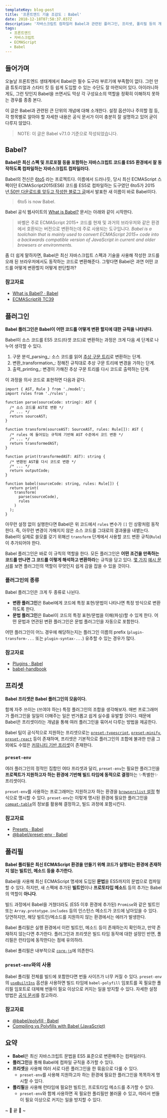 ```yaml
---
templateKey: blog-post
title: '프론트엔드 기술 조감도 : Babel'
date: 2018-12-18T07:58:37.037Z
description: '자바스크립트 컴파일러 Babel과 관련된 플러그인, 프리셋, 폴리필 등의 개념에 대해 소개합니다.'
tags:
  - 프론트엔드
  - 자바스크립트
  - ECMAScript
  - Babel
---
```

## 들어가며
오늘날 프론트엔드 생태계에서 Babel은 필수 도구라 부르기에 부족함이 없다. 그런 만큼 튜토리얼과 스타터 킷 등 쉽게 도입할 수 있는 수단도 잘 마련되어 있다. 아이러니하게도, 그런 탓인지 Babel을 쓰면서도 막상 각 구성요소의 역할을 정확히 이해하지 못하는 경우를 종종 본다.

이 글은 Babel과 관련된 큰 단위의 개념에 대해 소개한다. 설정 옵션이나 주의할 점 등, 각 항목별로 알아야 할 자세한 내용은 공식 문서가 이미 충분히 잘 설명하고 있어 굳이 다루지 않았다.

> NOTE: 이 글은 Babel v7.1.0 기준으로 작성되었습니다.

## Babel?
**Babel은 최신 스펙 및 프로포절 등을 포함하는 자바스크립트 코드를 ES5 환경에서 잘 동작하도록 컴파일하는 자바스크립트 컴파일러다.**

Babel의 전신은 [6to5](https://github.com/6to5) 라는 프로젝트다. 이름에서 드러나듯, 당시 최신 ECMAScript 스펙이던 ECMAScript2015(ES6) 코드를 ES5로 컴파일하는 도구였던 6to5가 2015년,[50만 다운로드를 앞두고 작성한 블로그 글](https://babeljs.io/blog/2015/02/15/not-born-to-die)에서 발표한 새 이름이 바로 Babel이다.

> 6to5 is now Babel.  

Babel 공식 웹사이트의 [What is Babel?](https://babeljs.io/docs/en/#babel-is-a-javascript-compiler) 문서는 아래와 같이 시작한다.

> 바벨은 주로 ECMAScript 2015+ 코드를 현재 및 과거의 브라우저와 같은 환경에서 호환되는 버전으로 변환하는데 주로 사용되는 도구입니다. _Babel is a toolchain that is mainly used to convert ECMAScript 2015+ code into a backwards compatible version of JavaScript in current and older browsers or environments._  

좀 더 쉽게 말하자면, Babel은 최신 자바스크립트 스펙과 기술을 사용해 작성한 코드를 오래 된 브라우저에서도 동작하는 코드로 변환해준다. 그렇다면 Babel은 과연 어떤 코드를 어떻게 변환할지 어떻게 판단할까?

### 참고자료
* [What is Babel? · Babel](https://babeljs.io/docs/en/)
* [ECMAScript와 TC39](https://ahnheejong.name/articles/ecmascript-tc39/)

## 플러그인
**Babel 플러그인은 Babel이 어떤 코드를 어떻게 변환 할지에 대한 규칙을 나타낸다.**

Babel이 소스 코드를 ES5 코드(타겟 코드)로 변환하는 과정은 크게 다음 세 단계로 나누어 생각할 수 있다.

1. 구문 분석_parsing_: 소스 코드를 읽어 [추상 구문 트리](https://ko.wikipedia.org/wiki/%EC%B6%94%EC%83%81_%EA%B5%AC%EB%AC%B8_%ED%8A%B8%EB%A6%AC)로 변환하는 단계.
2. 변환_transformation_: 정해진 규칙대로 추상 구문 트리에 변경을 가하는 단계.
3. 출력_printing_: 변경이 가해진 추상 구문 트리를 다시 코드로 출력하는 단계.

이 과정을 의사 코드로 표현하면 다음과 같다.

```
import { AST, Rule } from './model';
import rules from './rules';

function parse(sourceCode: string): AST {
  /* 소스 코드를 AST로 변환 */
  /* ... */
  return sourceAST;
}

function transform(sourceAST: SourceAST, rules: Rule[]): AST {
  /* rules 에 들어있는 규칙에 기반해 AST 수준에서 코드 변환 */
  /* ... */
  return transformedAST;
}

function print(transformedAST: AST): string {
  /* 변환된 AST를 다시 코드로 변환 */
  /* ... */
  return outputCode;
}

function babel(sourceCode: string, rules: Rule[]) {
  return print(
    transform(
      parse(sourceCode),
      rules
    )
  );
}
```

아무런 설정 없이 실행한다면 Babel은 위 코드에서 `rules` 변수가  `[]` 인 상황처럼 동작한다. 즉, 아무런 변경이 가해지지 않은 소스 코드를 그대로의 결과물을 내뱉는다. Babel이 실제로 쓸모를 갖기 위해선 `transform` 단계에서 사용할 코드 변환 규칙(`Rule`)이 추가되어야 한다. 

Babel 플러그인은 바로 이 규칙의 역할을 한다. 모든 플러그인은 **어떤 조건을 만족하는 코드를 만나면 그 코드를 이렇게 해석하고 변환하라**는 규칙을 담고 있다. [몇 가지](https://babeljs.io/docs/en/babel-plugin-transform-spread) [예시 문서](https://babeljs.io/docs/en/babel-plugin-transform-exponentiation-operator)를 보면 플러그인의 역할이 무엇인지 쉽게 감을 잡을 수 있을 것이다.

### 플러그인의 종류
Babel 플러그인은 크게 두 종류로 나뉜다.

* **변환 플러그인**은 Babel에게 코드에 특정 표현/문법이 나타나면 특정 방식으로 변환하도록 한다.
* **문법 플러그인**은 Babel이 코드의 특정 표현/문법을 이해(파싱)할 수 있게 한다. 어떤 문법과 연관된 변환 플러그인은 문법 플러그인을 자동으로 포함한다.

어떤 플러그인이 어느 경우에 해당하는지는 플러그인 이름의 prefix (`plugin-transform-...` 또는 `plugin-syntax-...`) 유추할 수 있는 경우가 많다.

### 참고자료
* [Plugins · Babel](https://babeljs.io/docs/en/plugins)
* [babel-handbook](https://github.com/jamiebuilds/babel-handbook)

## 프리셋
**Babel 프리셋은 Babel 플러그인의 모음이다.**

함께 자주 쓰이는 (쓰여야 하는) 특정 플러그인의 조합을 생각해보자. 매번 프로그래머가 플러그인을 일일이 더해주는 일은 번거롭고 쉽게 실수를 유발할 것이다. 때문에 Babel은 프리셋이라는 개념을 통해 여러 플러그인을 묶어서 다루는 방법을 제공한다.

Babel 팀이 공식적으로 지원하는 프리셋으로는 [`preset-typescript`](https://babeljs.io/docs/en/babel-preset-typescript), [`preset-minify`](https://babeljs.io/docs/en/babel-preset-minify), [`preset-react`](https://babeljs.io/docs/en/babel-preset-react) 등이 존재하며, 프리셋은 기본적으로 플러그인의 조합에 불과한 만큼 그 외에도 수많은 [커뮤니티 기반 프리셋](https://www.npmjs.com/search?q=babel-preset)이 존재한다.

### `preset-env`
여러 플러그인의 정적인 집합인 여타 프리셋과 달리, `preset-env`는 필요한 플러그인을 **프로젝트가 지원하고자 하는 환경에 기반해 빌드 타임에 동적으로 결정**하는 ✨특별한✨ 프리셋이다.

`preset-env`를 사용하는 프로그래머는 지원하고자 하는 환경을 [`browserslist`  설정]([) 형식으로 명시할 수 있다. `preset-env`는 이렇게 명시된 환경에 필요한 플러그인을 [`compat-table`](https://github.com/kangax/compat-table)의 정보를 활용해 결정하고, 빌드 과정에 포함시킨다.

### 참고자료
* [Presets · Babel](https://babeljs.io/docs/en/presets)
* [@babel/preset-env · Babel](https://babeljs.io/docs/en/babel-preset-env.html)

## 폴리필
**Babel 폴리필은 최신 ECMAScript 환경을 만들기 위해 코드가 실행되는 환경에 존재하지 않는 빌트인, 메소드 등을 추가한다.**

Babel을 사용해 최신 ECMAScript 명세에 도입된 **문법**을 ES5까지의 문법으로 컴파일할 수 있다. 하지만, 새 스펙에 추가된 **빌트인**이나 **프로토타입 메소드** 등의 추가는 Babel의 역할이 **아니다**.

빌드 과정에서 Babel을 거쳤더라도 (ES5 이후 환경에 추가된)  `Promise`와 같은 빌트인 또는 `Array.prototype.includes` 등의 인스턴스 메소드가 코드에 남아있을 수 있다. 당연하지만, 해당 빌트인/메소드를 지원하지 않는 환경에서는 에러가 발생한다.

Babel 폴리필은 실행 환경에서 이런 빌트인, 메소드 등이 존재하는지 확인하고, 만약 존재하지 않는다면 추가한다. 플러그인과 프리셋은 빌드 타임 동작에 대한 설정인 반면, 폴리필은 런타임에 동작한다는 점에 유의하라.

Babel 폴리필은 내부적으로 [`core-js`](https://github.com/zloirock/core-js)에 의존한다.

### `preset-env`와의 사용
Babel 폴리필 전체를 빌드에 포함한다면 번들 사이즈가 너무 커질 수 있다.  `preset-env`의  [`useBuiltIns`](https://babeljs.io/docs/en/babel-preset-env#usebuiltins) 옵션을 사용하면 빌드 타임에 `babel-polyfill` 임포트를 꼭 필요한 폴리필 임포트로 대체해 번들이 필요 이상으로 커지는 일을 방지할 수 있다. 자세한 설정 방법은 [공식 문서](https://babeljs.io/docs/en/babel-polyfill#usage-in-node-browserify-webpack)를 참고하라.

### 참고자료
* [@babel/polyfill · Babel](https://babeljs.io/docs/en/babel-polyfill)
* [Compiling vs Polyfills with Babel (JavaScript)](https://tylermcginnis.com/compiling-polyfills/)

## 요약
* **Babel**은 최신 자바스크립트 문법을 ES5 표준으로 변환해주는 컴파일러다.
* **플러그인**을 통해 Babel에 컴파일 규칙을 추가할 수 있다.
* **프리셋**을 사용해 여러 서로 다른 플러그인을 한 묶음으로 다룰 수 있다.
	* `preset-env`를 사용해 지원하고자 하는 환경에 필요한 플러그인을 똑똑하게 명시할 수 있다.
* **폴리필**을 사용해 런타임에 필요한 빌트인, 프로토타입 메소드를 추가할 수 있다.
	* `preset-env`와 함께 사용하면 꼭 필요한 폴리필만 불러올 수 있고, 따라서 번들이 필요 이상으로 커지는 일을 방지할 수 있다.

~ 🌝 끝 🌚 ~
